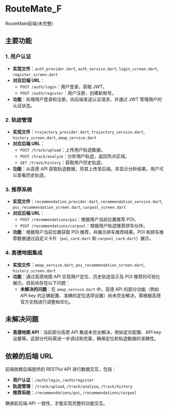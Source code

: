 # RouteMate_F
RouteMate前端(未完整)

## 主要功能

### 1. 用户认证

- **实现文件**：`auth_provider.dart`, `auth_service.dart`, `login_screen.dart`, `register_screen.dart`
- **对应后端 URL**：
  - `POST /auth/login`：用户登录，获取 JWT。
  - `POST /auth/register`：用户注册，创建新账号。
- **功能**：处理用户登录和注册，向后端发送认证请求，并通过 JWT 管理用户的认证状态。

### 2. 轨迹管理

- **实现文件**：`trajectory_provider.dart`, `trajectory_service.dart`, `history_screen.dart`, `amap_service.dart`
- **对应后端 URL**：
  - `POST /track/upload`：上传用户轨迹数据。
  - `POST /track/analyze`：分析用户轨迹，返回热点区域。
  - `GET /track/history`：获取用户历史轨迹。
- **功能**：从高德 API 获取轨迹数据，将其上传至后端，并显示分析结果。用户可以查看历史轨迹。

### 3. 推荐系统

- **实现文件**：`recommendation_provider.dart`, `recommendation_service.dart`, `poi_recommendation_screen.dart`, `carpool_screen.dart`
- **对应后端 URL**：
  - `POST /recommendations/poi`：根据用户当前位置推荐 POI。
  - `POST /recommendations/carpool`：根据用户轨迹推荐拼车伙伴。
- **功能**：根据用户当前位置获取 POI 推荐，并展示拼车推荐结果。POI 和拼车推荐数据通过自定义卡片（`poi_card.dart` 和 `carpool_card.dart`）展示。

### 4. 高德地图集成

- **实现文件**：`amap_service.dart`, `poi_recommendation_screen.dart`, `history_screen.dart`
- **功能**：通过高德地图 API 实现用户定位、历史轨迹显示及 POI 推荐的可视化展示。目前尚存在以下问题：
  - **未解决的问题**：在 `amap_service.dart` 中，高德 API 的部分功能（例如 API key 的正确配置、准确的定位选项设置）尚未完全解决，需根据高德官方文档进行调整和优化。

## 未解决问题

- **高德地图 API**：当前部分高德 API 集成未完全解决，例如定位配置、API key 设置等。这部分代码需进一步调试和完善，确保定位和轨迹数据的准确性。

## 依赖的后端 URL

前端依赖后端提供的 RESTful API 进行数据交互，包括：
- **用户认证**：`/auth/login`, `/auth/register`
- **轨迹管理**：`/track/upload`, `/track/analyze`, `/track/history`
- **推荐系统**：`/recommendations/poi`, `/recommendations/carpool`

确保前后端 API 一致性，才能实现完整的功能交互。
